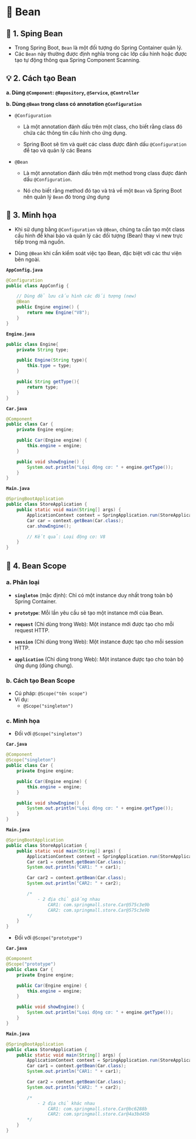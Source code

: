 # 🌱 Bean
## **🔹 1. Sping Bean**
- Trong Spring Boot, `Bean` là một đối tượng do Spring Container quản lý. 
- Các `Bean` này thường được định nghĩa trong các lớp cấu hình hoặc được tạo tự động thông qua Spring Component Scanning.
## **💡 2. Cách tạo Bean**
**a. Dùng `@Component`: `@Repository`, `@Service`, `@Controller`**

**b. Dùng `@Bean` trong class có annotation `@Configuration`**

- `@Configuration`
    - Là một annotation đánh dấu trên một class, cho biết rằng class đó chứa các thông tin cấu hình cho ứng dụng.

    - Spring Boot sẽ tìm và quét các class được đánh dấu `@Configuration` để tạo và quản lý các Beans

- `@Bean` 
    - Là một annotation đánh dấu trên một method trong class được đánh dấu `@Configuration`.

    - Nó cho biết rằng method đó tạo và trả về một `Bean` và Spring Boot nên quản lý `Bean` đó trong ứng dụng

## **🌿 3. Minh họa**
- Khi sử dụng bằng `@Configuration` và `@Bean`, chúng ta cần tạo một class cấu hình để khai báo và quản lý các đối tượng (Bean) thay vì new trực tiếp trong mã nguồn.

- Dùng `@Bean` khi cần kiểm soát việc tạo Bean, đặc biệt với các thư viện bên ngoài.

**`AppConfig.java`**
```java
@Configuration
public class AppConfig {

    // Dùng để lưu cấu hình các đối tượng (new)
    @Bean
    public Engine engine() {
        return new Engine("V8");
    }
}
```
**`Engine.java`**
```java
public class Engine{
    private String type;

    public Engine(String type){
        this.type = type;
    }

    public String getType(){
        return type;
    }
}
```
**`Car.java`**
```java
@Component
public class Car {
    private Engine engine;

    public Car(Engine engine) {
        this.engine = engine;
    }

    public void showEngine() {
        System.out.println("Loại động cơ: " + engine.getType());
    }
}
```
**`Main.java`**
```java
@SpringBootApplication
public class StoreApplication {
	public static void main(String[] args) {
		ApplicationContext context = SpringApplication.run(StoreApplication.class, args);
		Car car = context.getBean(Car.class);
		car.showEngine();

        // Kết quả: Loại động cơ: V8
	}
}
```
## **🌟 4. Bean Scope**
### **a. Phân loại**
- **`singleton`** (mặc định): Chỉ có một instance duy nhất trong toàn bộ Spring Container.

- **`prototype`**: Mỗi lần yêu cầu sẽ tạo một instance mới của Bean.

- **`request`** (Chỉ dùng trong Web): Một instance mới được tạo cho mỗi request HTTP.

- **`session`** (Chỉ dùng trong Web): Một instance được tạo cho mỗi session HTTP.

- **`application`** (Chỉ dùng trong Web): Một instance được tạo cho toàn bộ ứng dụng (dùng chung).

### **b. Cách tạo Bean Scope**
- Cú pháp: `@Scope("tên scope")`
- Ví dụ:
    - `@Scope("singleton")`
    
### **c. Minh họa**
- Đối với `@Scope("singleton")`

**`Car.java`**
```java
@Component
@Scope("singleton")
public class Car {
    private Engine engine;

    public Car(Engine engine) {
        this.engine = engine;
    }

    public void showEngine() {
        System.out.println("Loại động cơ: " + engine.getType());
    }
}
```
**`Main.java`**
```java
@SpringBootApplication
public class StoreApplication {
	public static void main(String[] args) {
		ApplicationContext context = SpringApplication.run(StoreApplication.class, args);
		Car car1 = context.getBean(Car.class);
		System.out.println("CAR1: " + car1);

		Car car2 = context.getBean(Car.class);
		System.out.println("CAR2: " + car2);

        /*
            - 2 địa chỉ giống nhau
                CAR1: com.springmall.store.Car@575c3e9b
                CAR2: com.springmall.store.Car@575c3e9b
        */
	}
}
```
- Đối với `@Scope("prototype")`

**`Car.java`**
```java
@Component
@Scope("prototype")
public class Car {
    private Engine engine;

    public Car(Engine engine) {
        this.engine = engine;
    }

    public void showEngine() {
        System.out.println("Loại động cơ: " + engine.getType());
    }
}
```
**`Main.java`**
```java
@SpringBootApplication
public class StoreApplication {
	public static void main(String[] args) {
		ApplicationContext context = SpringApplication.run(StoreApplication.class, args);
		Car car1 = context.getBean(Car.class);
		System.out.println("CAR1: " + car1);

		Car car2 = context.getBean(Car.class);
		System.out.println("CAR2: " + car2);

        /*
            - 2 địa chỉ khác nhau
                CAR1: com.springmall.store.Car@bc6288b
                CAR2: com.springmall.store.Car@4a3bd45b
        */
	}
}
```